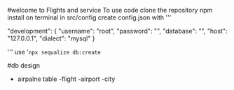 #welcome to Flights and service
To use code
clone the repository 
npm install on terminal
in src/config create config.json with
'''

  "development": {
    "username": "root",
    "password": "<password>",
    "database": "<name of DB>",
    "host": "127.0.0.1",
    "dialect": "mysql"
  }



'''
use '`npx sequalize db:create`

#db design
- airpalne table
-flight 
-airport
-city